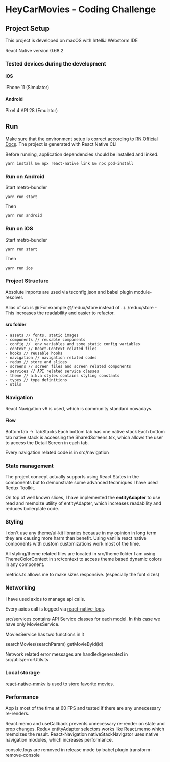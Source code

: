 # HeyCarMovies - Coding Challenge

## Project Setup

This project is developed on macOS with IntelliJ Webstorm IDE

React Native version 0.68.2

### Tested devices during the development

#### iOS
iPhone 11 (Simulator)

#### Android
Pixel 4 API 28 (Emulator)

## Run

Make sure that the environment setup is correct according to [RN Official Docs]( https://reactnative.dev/docs/environment-setup). The project is generated with React Native CLI

Before running, application dependencies should be installed and linked.

`yarn install && npx react-native link && npx pod-install`

### Run on Android

Start metro-bundler
```
yarn run start
```

Then
```
yarn run android
```

### Run on iOS

Start metro-bundler
```
yarn run start
```

Then
```
yarn run ios
```

### Project Structure

Absolute imports are used via tsconfig.json and babel plugin module-resolver.

Alias of src is @
For example @/redux/store instead of ../../redux/store - This increases the readability and easier to refactor.

#### src folder

```
- assets // fonts, static images
- components // reusable components
- config // .env variables and some static config variables
- context // React.Context related files
- hooks // reusable hooks
- navigation // navigation related codes
- redux // store and slices
- screens // screen files and screen related components
- services // API related service classes
- theme // a.k.a styles contains styling constants 
- types // type definitions
- utils
```

### Navigation

React Navigation v6 is used, which is community standard nowadays.

#### Flow
BottomTab -> TabStacks
Each bottom tab has one native stack
Each bottom tab native stack is accessing the SharedScreens.tsx, which allows the user to access the Detail Screen in each tab.

Every navigation related code is in src/navigation

### State management

The project concept actually supports using React States in the components but to demonstrate some advanced techniques I have used Redux Toolkit.

On top of well known slices, I have implemented the **entityAdapter** to use read and memoize utility of entityAdapter, which increases readability and reduces boilerplate code.

### Styling

I don't use any theme/ui-kit libraries because in my opinion in long term they are causing more harm than benefit. Using vanilla react native components with custom customizations work most of the time.

All styling/theme related files are located in src/theme folder
I am using ThemeColorContext in src/context to access theme based dynamic colors in any component.

metrics.ts allows me to make sizes responsive. (especially the font sizes)

### Networking

I have used axios to manage api calls.

Every axios call is logged via [react-native-logs](https://github.com/onubo/react-native-logs).

src/services contains API Service classes for each model. In this case we have only MoviesService.

MoviesService has two functions in it

searchMovies(searchParam)
getMovieById(id)

Network related error messages are handled/generated in src/utils/errorUtils.ts

### Local storage

[react-native-mmkv](https://github.com/mrousavy/react-native-mmkv) is used to store favorite movies.

### Performance

App is most of the time at 60 FPS and tested if there are any unnecessary re-renders.

React.memo and useCallback prevents unnecessary re-render on state and prop changes.
Redux entityAdapter selectors works like React.memo which memoizes the result.
React-Navigation nativeStackNavigator uses native navigation modules, which increases performance.

console.logs are removed in release mode by babel plugin transform-remove-console
